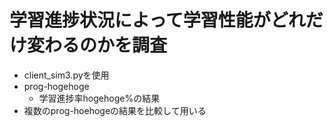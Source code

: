 # 学習進捗状況によって学習性能がどれだけ変わるのかを調査
* client_sim3.pyを使用
* prog-hogehoge
  - 学習進捗率hogehoge%の結果  
* 複数のprog-hoehogeの結果を比較して用いる
